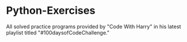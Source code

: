 # Python-Exercises
All solved practice programs provided by "Code With Harry" in his latest playlist titled "#100daysofCodeChallenge."
